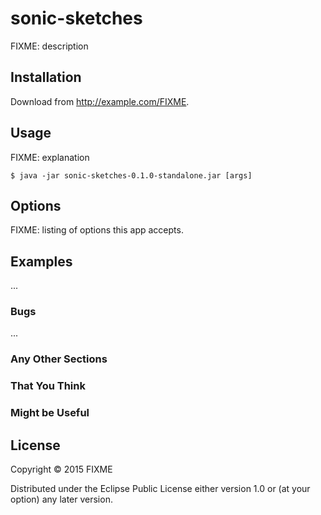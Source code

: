# sonic-sketches

FIXME: description

## Installation

Download from http://example.com/FIXME.

## Usage

FIXME: explanation

    $ java -jar sonic-sketches-0.1.0-standalone.jar [args]

## Options

FIXME: listing of options this app accepts.

## Examples

...

### Bugs

...

### Any Other Sections
### That You Think
### Might be Useful

## License

Copyright © 2015 FIXME

Distributed under the Eclipse Public License either version 1.0 or (at
your option) any later version.
